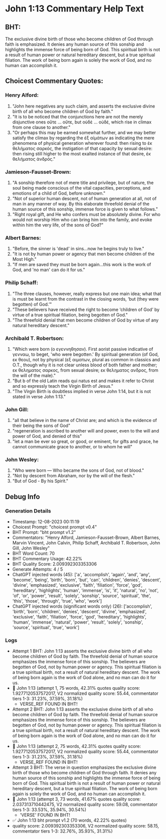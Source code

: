 # John 1:13 Commentary Help Text

## BHT:
The exclusive divine birth of those who become children of God through faith is emphasized. It denies any human source of this sonship and highlights the immense force of being born of God. This spiritual birth is not a result of human power or natural hereditary descent, but a true spiritual filiation. The work of being born again is solely the work of God, and no human can accomplish it.

## Choicest Commentary Quotes:
### Henry Alford:
1. "John here negatives any such claim, and asserts the exclusive divine birth of all who become children of God by faith."
2. "It is to be noticed that the conjunctions here are not the merely disjunctive ones οὔτε … οὔτε, but οὐδὲ … οὐδέ, which rise in climax from one clause to another."
3. "Or perhaps this may be earned somewhat further, and we may better satisfy the climax by regarding the ἐξ αἱμάτων as indicating the mere phenomena of physical generation wherever found: then rising to ἐκ θελήματος σαρκός, the instigation of that capacity by sexual desire: then rising still higher to the most exalted instance of that desire, ἐκ θελήματος ἀνδρός."

### Jamieson-Fausset-Brown:
1. "A sonship therefore not of mere title and privilege, but of nature, the soul being made conscious of the vital capacities, perceptions, and emotions of a child of God, before unknown." 
2. "Not of superior human descent, not of human generation at all, not of man in any manner of way. By this elaborate threefold denial of the human source of this sonship, immense force is given to what follows."
3. "Right royal gift, and He who confers must be absolutely divine. For who would not worship Him who can bring him into the family, and evoke within him the very life, of the sons of God?"

### Albert Barnes:
1. "Before, the sinner is 'dead' in sins...now he begins truly to live." 
2. "It is not by human power or agency that men become children of the Most High."
3. "If men are saved they must be born again...this work is the work of God, and 'no man' can do it for us."

### Philip Schaff:
1. "The three clauses, however, really express but one main idea; what that is must be learnt from the contrast in the closing words, ‘but (they were begotten) of God.’"
2. "These believers have received the right to become ‘children of God’ by virtue of a true spiritual filiation, being begotten of God."
3. "The threefold denial that men become children of God by virtue of any natural hereditary descent."

### Archibald T. Robertson:
1. "Which were born (ο εγεννηθησαν). First aorist passive indicative of γενναω, to beget, 'who were begotten.' By spiritual generation (of God, εκ θεου), not by physical (εξ αιματων, plural as common in classics and O.T., though why it is not clear unless blood of both father and mother; εκ θεληματος σαρκος, from sexual desire; εκ θεληματος ανδρος, from the will of the male)." 
2. "But b of the old Latin reads qui natus est and makes it refer to Christ and so expressly teach the Virgin Birth of Jesus."
3. "The Virgin Birth is doubtless implied in verse John 1:14, but it is not stated in verse John 1:13."

### John Gill:
1. "all that believe in the name of Christ are; and which is the evidence of their being the sons of God"
2. "regeneration is ascribed to another will and power, even to the will and power of God, and denied of this"
3. "let a man be ever so great, or good, or eminent, for gifts and grace, he cannot communicate grace to another, or to whom he will"

### John Wesley:
1. "Who were born — Who became the sons of God, not of blood."
2. "Not by descent from Abraham, nor by the will of the flesh."
3. "But of God - By his Spirit."


## Debug Info
### Generation Details
- Timestamp: 12-08-2023 00:11:19
- Choicest Prompt: "choicest prompt v0.4"
- BHT Prompt: "bht prompt v1.2"
- Commentators: "Henry Alford, Jamieson-Fausset-Brown, Albert Barnes, Marvin Vincent, John Calvin, Philip Schaff, Archibald T. Robertson, John Gill, John Wesley"
- BHT Word Count: 70
- BHT Commentary Usage: 42.22%
- BHT Quality Score: 2.009392303353306
- Generate Attempts: 4 / 5
- ChatGPT injected words (45):
	['a', 'accomplish', 'again', 'and', 'any', 'become', 'being', 'birth', 'born', 'but', 'can', 'children', 'denies', 'descent', 'divine', 'emphasized', 'exclusive', 'faith', 'filiation', 'force', 'god', 'hereditary', 'highlights', 'human', 'immense', 'is', 'it', 'natural', 'no', 'not', 'of', 'or', 'power', 'result', 'solely', 'sonship', 'source', 'spiritual', 'the', 'this', 'those', 'through', 'true', 'who', 'work']
- ChatGPT injected words (significant words only) (26):
	['accomplish', 'birth', 'born', 'children', 'denies', 'descent', 'divine', 'emphasized', 'exclusive', 'faith', 'filiation', 'force', 'god', 'hereditary', 'highlights', 'human', 'immense', 'natural', 'power', 'result', 'solely', 'sonship', 'source', 'spiritual', 'true', 'work']

### Logs
- Attempt 1 BHT: John 1:13 asserts the exclusive divine birth of all who become children of God by faith. The threefold denial of human source emphasizes the immense force of this sonship. The believers are begotten of God, not by human power or agency. This spiritual filiation is a true spiritual birth, not a result of natural hereditary descent. The work of being born again is the work of God alone, and no man can do it for us.
- 🔄 John 1:13 (attempt 1, 75 words, 42.31% quotes quality score: 1.9277120537572017, V2 normalized quality score: 55.44, commentator tiers 1-3: 31.23%, 37.59%, 31.18%) 
	- VERSE_REF FOUND IN BHT!
- Attempt 2 BHT: John 1:13 asserts the exclusive divine birth of all who become children of God by faith. The threefold denial of human source emphasizes the immense force of this sonship. The believers are begotten of God, not by human power or agency. This spiritual filiation is a true spiritual birth, not a result of natural hereditary descent. The work of being born again is the work of God alone, and no man can do it for us.
- 🔄 John 1:13 (attempt 2, 75 words, 42.31% quotes quality score: 1.9277120537572017, V2 normalized quality score: 55.44, commentator tiers 1-3: 31.23%, 37.59%, 31.18%) 
	- VERSE_REF FOUND IN BHT!
- Attempt 3 BHT: The verse in question emphasizes the exclusive divine birth of those who become children of God through faith. It denies any human source of this sonship and highlights the immense force of being born of God. This spiritual birth is not a result of human power or natural hereditary descent, but a true spiritual filiation. The work of being born again is solely the work of God, and no human can accomplish it.
- 🔄 John 1:13 (attempt 3, 73 words, 41.67% quotes quality score: 2.037313710442475, V2 normalized quality score: 59.08, commentator tiers 1-3: 33.53%, 35.94%, 30.54%) 
	- 'VERSE' FOUND IN BHT!
- ✅ John 1:13 bht prompt v1.2 (70 words, 42.22% quotes)
- quality score: 2.009392303353306, V2 normalized quality score: 58.15, commentator tiers 1-3: 32.76%, 35.93%, 31.31%)